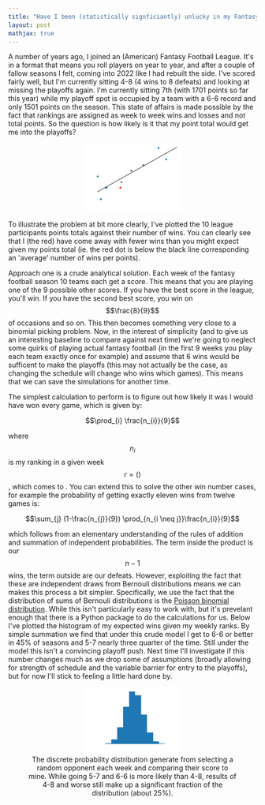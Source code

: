 ```yaml
---
title: "Have I been (statistically signficiantly) unlucky in my Fantasy Football League this year?"
layout: post
mathjax: true
---
```


A number of years ago, I joined an (American) Fantasy Football League. It's in a format that means you roll players on year to year, and after a couple of fallow seasons I 
felt, coming into 2022 like I had rebuilt the side. I've scored fairly well, but I'm currently sitting 4-8 (4 wins to 8 defeats) and looking at missing the playoffs again.
I'm currently sitting 7th (with 1701 points so far this year) while my playoff spot is occupied by a team with a 6-6 record and only 1501 points on the season. This state of affairs is made possible by the fact that rankings are assigned as week to week wins and losses and not total points. So the question is how likely is it that my point 
total would get me into the playoffs?

<figure>
<center><img src="./../images/line_plot_of_results.png" style="width: 21vw; min-width: 200px;">
</center>
</figure>


To illustrate the problem at bit more clearly, I've plotted the 10 league participants points totals against their number of wins. You can clearly see that I (the red) have come away with fewer wins than you might expect given my points total (ie. the red dot is below the black line corresponding an 'average' number of wins per points).


Approach one is a crude analytical solution. Each week of the fantasy football season 10 teams each get a score. This means that you are playing one of the 9 possible other scores. If you have the best score in the league, you'll win. If you have the second best score, you win on $$\frac{8}{9}$$ of occasions and so on. This then becomes something very close to a binomial picking problem. Now, in the interest of simplicity (and to give us an interesting baseline to compare against next time) we're going to neglect some quirks of playing actual fantasy football (in the first 9 weeks you play each team exactly once for example) and assume that 6 wins would be sufficent to make the playoffs (this may not actually be the case, as changing the schedule will change who wins which games). This means that we can save the simulations for another time.

The simplest calculation to perform is to figure out how likely it was I would have won every game, which is given by:

$$\prod_{i} \frac{n_{i}}{9}$$

where $$ n_{i} $$ is my ranking in a given week $$r = ()$$, which comes to . You can extend this to solve the other win number cases, for example the probability of
getting exactly eleven wins from twelve games is:

$$\sum_{j} (1-\frac{n_{j}}{9}) \prod_{n_{i \neq j}}\frac{n_{i}}{9}$$

which follows from an elementary understanding of the rules of addition and summation of independent probabilities. The term inside the product is our $$ n-1 $$ wins, the term outside are our defeats. However, exploiting the fact that these are independent draws from Bernouli distributions means we can makes this process a bit simpler. Specifically, we use the fact that the distribution of sums of Bernouli distributions is the [Poisson binomial distribution](https://en.wikipedia.org/wiki/Poisson_binomial_distribution). While this isn't particularly easy to work with, but it's prevelant enough that there is a Python package to do the calculations for us. Below I've plotted the histogram of my expected wins given my weekly ranks. By simple summation we find that under this crude model I get to 6-6 or better in 45% of seasons and 5-7 nearly three quarter of the time. Still under the model this isn't a convincing playoff push. Next time I'll investigate if this number changes much as we drop some of assumptions (broadly allowing for strength of schedule and the variable barrier for entry to the playoffs), but for now I'll stick to feeling a little hard done by.

<figure>
<center><img src="./../images/barplot_of_pb_pdf.png" style="width: 21vw; min-width: 200px;">
<figcaption>The discrete probability distribution generate from selecting a random opponent each week and comparing their score to mine. While going 5-7 and 6-6 is more
likely than 4-8, results of 4-8 and worse still make up a significant fraction of the distribution (about 25%).</figcaption>
</center>
</figure>